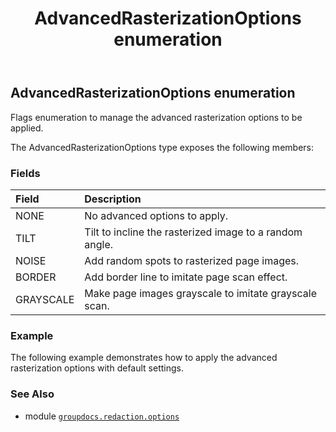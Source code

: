 ﻿---
title: AdvancedRasterizationOptions enumeration
second_title: GroupDocs.Redaction for Python via .NET API References
description: 
type: docs
weight: 70
url: /python-net/groupdocs.redaction.options/advancedrasterizationoptions/
is_root: false
---

## AdvancedRasterizationOptions enumeration

Flags enumeration to manage the advanced rasterization options to be applied.



The AdvancedRasterizationOptions type exposes the following members:

### Fields
| Field | Description |
| :- | :- |
| NONE | No advanced options to apply. |
| TILT | Tilt to incline the rasterized image to a random angle. |
| NOISE | Add random spots to rasterized page images. |
| BORDER | Add border line to imitate page scan effect. |
| GRAYSCALE | Make page images grayscale to imitate grayscale scan. |



### Example 


The following example demonstrates how to apply the advanced rasterization options with default settings.

### See Also
* module [`groupdocs.redaction.options`](..)
